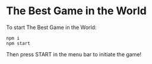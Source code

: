 # The Best Game in the World

To start The Best Game in the World:

```
npm i
npm start
```

Then press START in the menu bar to initiate the game!
